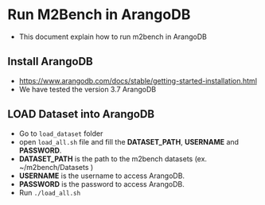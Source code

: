 # Run M2Bench in ArangoDB 
- This document explain how to run m2bench in ArangoDB

## Install ArangoDB 
- https://www.arangodb.com/docs/stable/getting-started-installation.html
- We have tested the version 3.7 ArangoDB 

## LOAD Dataset into ArangoDB 
- Go to `load_dataset` folder
- open `load_all.sh` file  and fill the **DATASET_PATH**, **USERNAME** and **PASSWORD**.
- **DATASET_PATH** is the path to the m2bench datasets (ex. ~/m2bench/Datasets )
- **USERNAME** is the username to access ArangoDB.
- **PASSWORD** is the password to access ArangoDB.
- Run `./load_all.sh`
